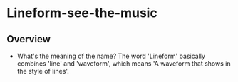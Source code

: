 # Lineform-see-the-music
## Overview
- What's the meaning of the name?
    The word 'Lineform' basically combines 'line' and 'waveform', which means 'A waveform that shows in the style of lines'.